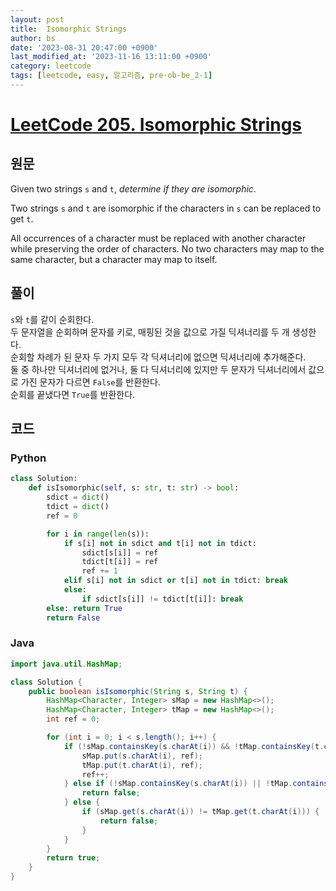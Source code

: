 ```yaml
---
layout: post
title:  Isomorphic Strings
author: bs
date: '2023-08-31 20:47:00 +0900'
last_modified_at: '2023-11-16 13:11:00 +0900'
category: leetcode
tags: [leetcode, easy, 알고리즘, pre-ob-be_2-1]
---
```


# [LeetCode 205. Isomorphic Strings](https://leetcode.com/problems/isomorphic-strings/description/)

## 원문
Given two strings `s` and `t`, *determine if they are isomorphic*.

Two strings `s` and `t` are isomorphic if the characters in `s` can be replaced to get `t`.

All occurrences of a character must be replaced with another character while preserving the order of characters. No two characters may map to the same character, but a character may map to itself.

## 풀이
`s`와 `t`를 같이 순회한다.<br>
두 문자열을 순회하며 문자를 키로, 매핑된 것을 값으로 가질 딕셔너리를 두 개 생성한다.<br>
순회할 차례가 된 문자 두 가지 모두 각 딕셔너리에 없으면 딕셔너리에 추가해준다.<br>
둘 중 하나만 딕셔너리에 없거나, 둘 다 딕셔너리에 있지만 두 문자가 딕셔너리에서 값으로 가진 문자가 다르면 `False`를 반환한다.<br>
순회를 끝냈다면 `True`를 반환한다.

## 코드
### Python
```python
class Solution:
    def isIsomorphic(self, s: str, t: str) -> bool:
        sdict = dict()
        tdict = dict()
        ref = 0

        for i in range(len(s)):
            if s[i] not in sdict and t[i] not in tdict:
                sdict[s[i]] = ref
                tdict[t[i]] = ref
                ref += 1
            elif s[i] not in sdict or t[i] not in tdict: break
            else:
                if sdict[s[i]] != tdict[t[i]]: break
        else: return True
        return False
```

### Java
```java
import java.util.HashMap;

class Solution {
    public boolean isIsomorphic(String s, String t) {
        HashMap<Character, Integer> sMap = new HashMap<>();
        HashMap<Character, Integer> tMap = new HashMap<>();
        int ref = 0;

        for (int i = 0; i < s.length(); i++) {
            if (!sMap.containsKey(s.charAt(i)) && !tMap.containsKey(t.charAt(i))) {
                sMap.put(s.charAt(i), ref);
                tMap.put(t.charAt(i), ref);
                ref++;
            } else if (!sMap.containsKey(s.charAt(i)) || !tMap.containsKey(t.charAt(i))) {
                return false;
            } else {
                if (sMap.get(s.charAt(i)) != tMap.get(t.charAt(i))) {
                    return false;
                }
            }
        }
        return true;
    }
}
```